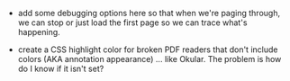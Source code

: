 - add some debugging options here so that when we're paging through, we can
  stop or just load the first page so we can trace what's happening.

- create a CSS highlight color for broken PDF readers that don't include colors
  (AKA annotation appearance) ... like Okular.  The problem is how do I know
  if it isn't set?
